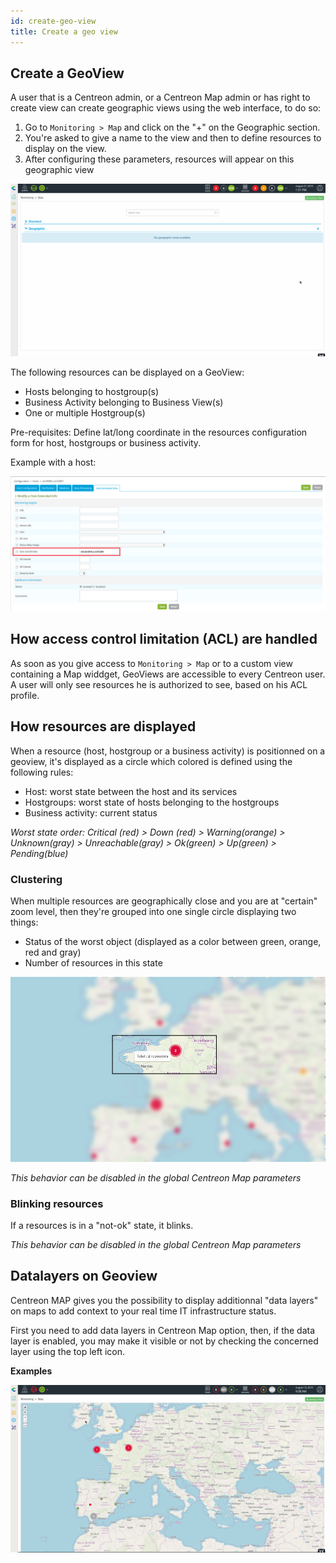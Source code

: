 ```yaml
---
id: create-geo-view
title: Create a geo view
---
```


## Create a GeoView

A user that is a Centreon admin, or a Centreon Map admin or has right to
create view can create geographic views using the web interface, to do
so:

1. Go to `Monitoring > Map` and click on the "+" on the Geographic section.
2. You're asked to give a name to the view and then to define resources to
display on the view.
3. After configuring these parameters, resources will appear on this
geographic view

![image](../assets/graph-views/geo_view_creation.gif)

The following resources can be displayed on a GeoView:

- Hosts belonging to hostgroup(s)
- Business Activity belonging to Business View(s)
- One or multiple Hostgroup(s)

Pre-requisites: Define lat/long coordinate in the resources configuration form
for host, hostgroups or business activity.

Example with a host:

![image](../assets/graph-views/host_geocoord.png)

## How access control limitation (ACL) are handled

As soon as you give access to `Monitoring > Map` or to a custom view
containing a Map widdget, GeoViews are accessible to every Centreon
user. A user will only see resources he is authorized to see, based on
his ACL profile.

## How resources are displayed

When a resource (host, hostgroup or a business activity) is positionned
on a geoview, it's displayed as a circle which colored is defined using
the following rules:

- Host: worst state between the host and its services
- Hostgroups: worst state of hosts belonging to the hostgroups
- Business activity: current status

*Worst state order: Critical (red) \> Down (red) \> Warning(orange) \>
Unknown(gray) \> Unreachable(gray) \> Ok(green) \> Up(green) \> Pending(blue)*

### Clustering

When multiple resources are geographically close and you are at
"certain" zoom level, then they're grouped into one single circle
displaying two things:

- Status of the worst object (displayed as a color between green, orange, red
and gray)
- Number of resources in this state

![image](../assets/graph-views/geo_marker_clustering_infos.png)

*This behavior can be disabled in the global Centreon Map parameters*

### Blinking resources

If a resources is in a "not-ok" state, it blinks.

*This behavior can be disabled in the global Centreon Map parameters*

## Datalayers on Geoview

Centreon MAP gives you the possibility to display additionnal "data layers" on
maps to add context to your real time IT infrastructure status.

First you need to add data layers in Centreon Map option, then, if the
data layer is enabled, you may make it visible or not by checking the
concerned layer using the top left icon.

**Examples**

![image](../assets/graph-views/geoview_datalayers.gif)
